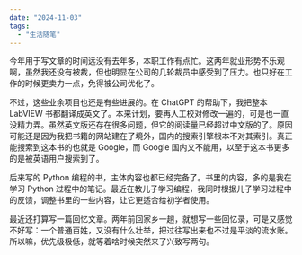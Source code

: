 ```yaml
---
date: "2024-11-03"
tags: 
  - "生活随笔"
---
```


今年用于写文章的时间远没有去年多，本职工作有点忙。这两年就业形势不乐观啊，虽然我还没有被裁，但也明显在公司的几轮裁员中感受到了压力。也只好在工作的时候更卖力一点，免得被公司优化了。

不过，这些业余项目也还是有些进展的。在 ChatGPT 的帮助下，我把整本 LabVIEW 书都翻译成英文了。本来计划，要再人工校对修改一遍的，可是也一直没精力弄。虽然英文版还存在很多问题，但它的阅读量已经超过中文版的了。原因可能还是因为我把书籍的网站建在了境外，国内的搜索引擎根本不对其索引。真正能搜索到这本书的也就是 Google，而 Google 国内又不能用，以至于这本书更多的是被英语用户搜索到了。

后来写的 Python 编程的书，主体内容也都已经完备了。书里的内容，多的是我在学习 Python 过程中的笔记。最近在教儿子学习编程，我同时根据儿子学习过程中的反馈，调整书里的一些内容，让它更适合给初学者使用。

最近还打算写一篇回忆文章。两年前回家乡一趟，就想写一些回忆录，可是又感觉不好写：一个普通百姓，又没有什么壮举，把过往写出来也不过是平淡的流水账。所以嘛，优先级极低，就等着啥时候突然来了兴致写两句。
